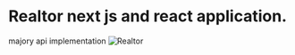 # Realtor next js and react application.

majory api implementation
![Realtor](https://i.ibb.co/jTW4bFC/image.png)
